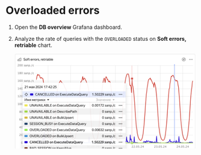 # Overloaded errors

1. Open the **DB overview** Grafana dashboard.

1. Analyze the rate of queries with the `OVERLOADED` status on **Soft errors, retriable** chart.

    ![](../_assets/soft-errors.png)